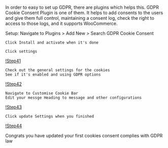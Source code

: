 
In order to easy to set up GDPR, there are plugins which helps this.
GDPR Cookie Consent Plugin is one of them. It helps to add consents 
to the users and give them full control, maintaining a consent log,
check the right to access to those logs, and it supports WooCommerce.

Setup:
	Navigate to Plugins > Add New > Search GDPR Cookie Consent
	
	Click Install and activate when it's done
	
	Click settings
[!Step41](./assets/41.png)
	
	Check out the general settings for the cookies
	See if it's enabled and using GDPR options
[!Step42](./assets/42.png)
	
	Navigate to Customise Cookie Bar
	Edit your messge Heading to message and other configurations
[!Step43](./assets/43.png)
	
	Click update Settings when you finished
[!Step44](./assets/44.png)
	
Congrats you have updated your first cookies consent complies with GDPR law


	
	
	
	
	
	
	
	
	
	